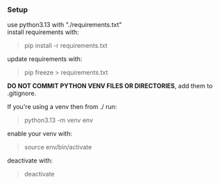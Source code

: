 ### Setup
use python3.13 with "./requirements.txt" <br>
install requirements with:

>pip install -r requirements.txt

update requirements with:

>pip freeze \> requirements.txt

**DO NOT COMMIT PYTHON VENV FILES OR DIRECTORIES**, add them to .gitignore.

If you're using a venv then from ./ run:

>python3.13 -m venv env

enable your venv with:

>source env/bin/activate

deactivate with:

>deactivate
